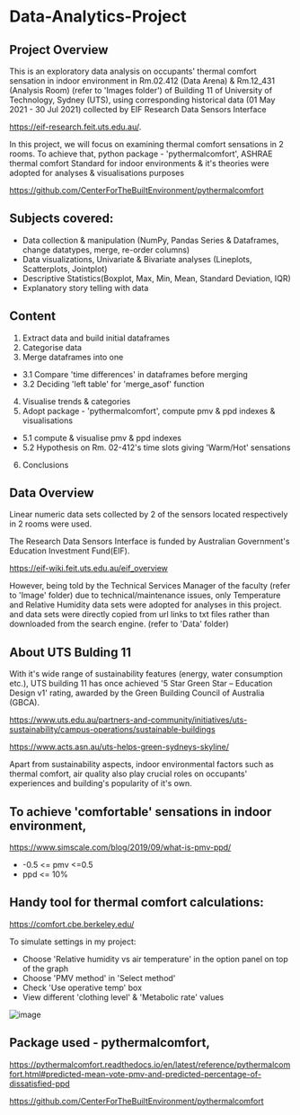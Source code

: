 # Data-Analytics-Project


## Project Overview

This is an exploratory data analysis on occupants' thermal comfort sensation in indoor environment in Rm.02.412 (Data Arena) & Rm.12_431 (Analysis Room) (refer to 'Images folder') of Building 11 of University of Technology, Sydney (UTS), using corresponding historical data (01 May 2021 - 30 Jul 2021) collected by EIF Research Data Sensors Interface 

https://eif-research.feit.uts.edu.au/.


In this project, we will focus on examining thermal comfort sensations in 2 rooms. To achieve that, python package - 'pythermalcomfort', ASHRAE thermal comfort Standard for indoor environments & it's theories were adopted for analyses & visualisations purposes

https://github.com/CenterForTheBuiltEnvironment/pythermalcomfort


## Subjects covered:

 - Data collection & manipulation (NumPy, Pandas Series & Dataframes, change datatypes, merge, re-order columns)
 - Data visualizations, Univariate & Bivariate analyses (Lineplots, Scatterplots, Jointplot)
 - Descriptive Statistics(Boxplot, Max, Min, Mean, Standard Deviation, IQR)
 - Explanatory story telling with data


## Content

1. Extract data and build initial dataframes
2. Categorise data
3. Merge dataframes into one
- 3.1 Compare 'time differences' in dataframes before merging
- 3.2 Deciding 'left table' for 'merge_asof' function
4. Visualise trends & categories
5. Adopt package - 'pythermalcomfort', compute pmv & ppd indexes & visualisations
- 5.1 compute & visualise pmv & ppd indexes
- 5.2 Hypothesis on Rm. 02-412's time slots giving 'Warm/Hot' sensations
6. Conclusions


## Data Overview

Linear numeric data sets collected by 2 of the sensors located respectively in 2 rooms were used.

The Research Data Sensors Interface is funded by Australian Government's Education Investment Fund(EIF).


https://eif-wiki.feit.uts.edu.au/eif_overview

However, being told by the Technical Services Manager of the faculty (refer to 'Image' folder) due to technical/maintenance issues, only Temperature and Relative Humidity data sets were adopted for analyses in this project. and data sets were directly copied from url links to txt files rather than downloaded from the search engine. (refer to 'Data' folder)


## About UTS Bulding 11

With it's wide range of sustainability features (energy, water consumption etc.), UTS building 11 has once achieved '5 Star Green Star – Education Design v1' rating, awarded by the Green Building Council of Australia (GBCA).

https://www.uts.edu.au/partners-and-community/initiatives/uts-sustainability/campus-operations/sustainable-buildings

https://www.acts.asn.au/uts-helps-green-sydneys-skyline/

Apart from sustainability aspects, indoor environmental factors such as thermal comfort, air quality also play crucial roles on occupants' experiences and building's popularity of it's own. 


## To achieve 'comfortable' sensations in indoor environment,

https://www.simscale.com/blog/2019/09/what-is-pmv-ppd/

 - -0.5 <= pmv <=0.5
 - ppd <= 10%

## Handy tool for thermal comfort calculations: 

https://comfort.cbe.berkeley.edu/

To simulate settings in my project:
 - Choose 'Relative humidity vs air temperature' in the option panel on top of the graph
 - Choose 'PMV method' in 'Select method'
 - Check 'Use operative temp' box
 - View different 'clothing level' & 'Metabolic rate' values


![image](https://user-images.githubusercontent.com/95272183/154760490-073db072-4120-4c13-93d7-682f528180c9.png)


## Package used - pythermalcomfort, 
https://pythermalcomfort.readthedocs.io/en/latest/reference/pythermalcomfort.html#predicted-mean-vote-pmv-and-predicted-percentage-of-dissatisfied-ppd

https://github.com/CenterForTheBuiltEnvironment/pythermalcomfort

